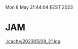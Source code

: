 Mon  8 May 21:44:04 EEST 2023
# JAM
<a href='./cache/202305/08_21.log'>./cache/202305/08_21.log</a>
